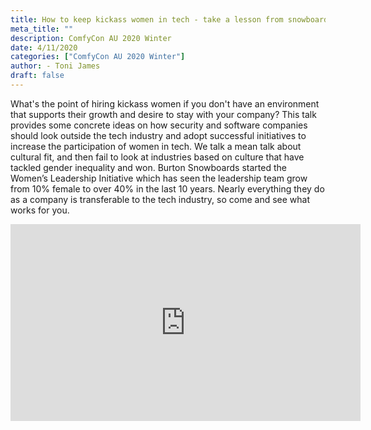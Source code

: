 ```yaml
---
title: How to keep kickass women in tech - take a lesson from snowboarding}
meta_title: ""
description: ComfyCon AU 2020 Winter
date: 4/11/2020
categories: ["ComfyCon AU 2020 Winter"]
author: - Toni James
draft: false
---
```

What's the point of hiring kickass women if you don't have an environment that supports their growth and desire to stay with your company? This talk provides some concrete ideas on how security and software companies should look outside the tech industry and adopt successful initiatives to increase the participation of women in tech. We talk a mean talk about cultural fit, and then fail to look at industries based on culture that have tackled gender inequality and won.  Burton Snowboards started the Women’s Leadership Initiative which has seen the leadership team grow from 10% female to over 40% in the last 10 years. Nearly everything they do as a company is transferable to the tech industry, so come and see what works for you.

<iframe width="560" height="315" src="https://www.youtube.com/embed/yVZI3IeF_6s?si=onwGfqHYEQhKZSwD" title="YouTube video player" frameborder="0" allow="accelerometer; autoplay; clipboard-write; encrypted-media; gyroscope; picture-in-picture; web-share" allowfullscreen></iframe>